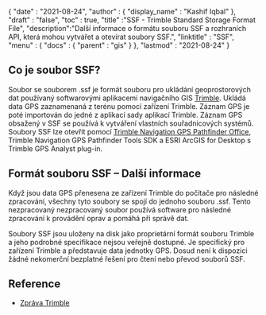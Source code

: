 {
  "date" : "2021-08-24",
  "author" : {
    "display_name" : "Kashif Iqbal"
},
  "draft" : "false",
  "toc" : true,
  "title" :"SSF - Trimble Standard Storage Format File",
  "description":"Další informace o formátu souboru SSF a rozhraních API, která mohou vytvářet a otevírat soubory SSF.",
  "linktitle" : "SSF",
  "menu" : {
    "docs" : {
      "parent" : "gis"
}
},
  "lastmod" : "2021-08-24"
}

## Co je soubor SSF?

Soubor se souborem .ssf je formát souboru pro ukládání geoprostorových dat používaný softwarovými aplikacemi navigačního GIS [Trimble](https://www.trimble.com). Ukládá data GPS zaznamenaná z terénu pomocí zařízení Trimble. Záznam GPS je poté importován do jedné z aplikací sady aplikací Trimble. Záznam GPS obsažený v SSF se používá k vytváření vlastních souřadnicových systémů. Soubory SSF lze otevřít pomocí [Trimble Navigation GPS Pathfinder Office](https://geospatial.trimble.com/en/products/software/office-software), Trimble Navigation GPS Pathfinder Tools SDK a ESRI ArcGIS for Desktop s Trimble GPS Analyst plug-in.

## Formát souboru SSF – Další informace

Když jsou data GPS přenesena ze zařízení Trimble do počítače pro následné zpracování, všechny tyto soubory se spojí do jednoho souboru .ssf. Tento nezpracovaný nezpracovaný soubor používá software pro následné zpracování k provádění oprav a pomáhá při správě dat.

Soubory SSF jsou uloženy na disk jako proprietární formát souboru Trimble a jeho podrobné specifikace nejsou veřejně dostupné. Je specifický pro zařízení Trimble a představuje data jednotky GPS. Dosud není k dispozici žádné nekomerční bezplatné řešení pro čtení nebo převod souborů SSF.

## Reference

* [Zpráva Trimble](https://www.trimble.com/news/release.aspx?id=050510b)

